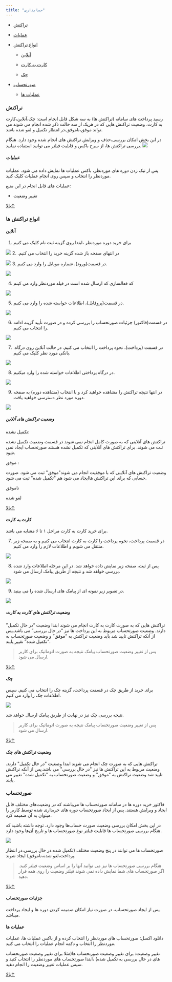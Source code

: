 ```yaml
---
title: "حسابداری"
---
```


* [تراکنش](#تراکنش)

* [عملیات](#عملیات)

* [انواع تراکنش](#انواع-تراکنش)

     * [آنلاین](#آنلاین)
    
     * [کارت به کارت](#کارت-به-کارت)
    
     * [چک](#چک)
    
* [صورتحساب](#صورتحساب)
     * [عملیات ها](#عملیات-ها)


### تراکنش  

 رسید پرداخت های سامانه (تراکنش ها) به سه شکل قابل انجام است:
چک،آنلاین،کارت به کارت.
وضعیت تراکنش هایی که در هریک از سه حالت ذکر شده انجام می شوند می تواند موفق،ناموفق،در انتظار تکمیل و لغو شده باشد.

در این بخش امکان بررسی،حذف و ویرایش تراکنش های انجام شده وجود دارد. هنگام بررسی تراکنش ها، از سرچ باکس و قابلیت فیلتر می توانید استفاده نمایید.
![](bill1.png)

##### عملیات 
 
پس از تیک زدن دوره های موردنظر، باکس عملیات ها نمایش داده می شود. عملیات موردنظر را انتخاب و سپس روی انجام عملیات کلیک کنید.

عملیات های قابل انجام در این منبع:

* تغییر وضعیت
  

[بالا↑](#)

### انواع تراکنش ها 

#### آنلاین
1. برای خرید دوره موردنظر ،ابتدا روی گزینه ثبت نام کلیک می کنیم

![](buy1.png)
2. .در انتهای صفحه باز شده گزینه خرید را انتخاب می کنیم

![](buy2.png)
3. در قسمت(ورود)، شماره موبایل را وارد می کنیم.

![](buy3.png)

4. کد فعالسازی که ارسال شده است در فیلد موردنظر وارد می کینم

![](buy4.png)

5. در قسمت(پروفایل)، اطلاعات خواسته شده را وارد می کنیم.

![](buy5.png)

6. در قسمت(فاکتور) جزئيات صورتحساب را بررسی کرده و در صورت تأیید گزینه ادامه را انتخاب می کنیم.

![](buy6.png)

7. .در قسمت (پرداخت)، نحوه پرداخت را انتخاب می کنیم. در حالت آنلاین روی درگاه بانکی مورد نظر کلیک می کنیم.

![](buy7.png)

8. در درگاه پرداختی اطلاعات خواسته شده را وارد میکنیم.

![](buy8.png)

9. در انتها نتیجه تراکنش را مشاهده خواهید کرد و با انتخاب (مشاهده دوره) به صفحه دوره مورد نظر دسترسی خواهید یافت.

![](buy9.png)

##### وضعیت تراکنش های آنلاین
تکمیل نشده:

تراکنش های آنلاینی که به صورت کامل انجام نمی شوند در قسمت وضعیت تکمیل نشده ثبت می شوند.
برای تراکنش های آنلاینی که تکمیل نشده هستند صورتحساب ایجاد نمی شود.

موفق :

وضعیت تراکنش های آنلاینی که با موفقیت انجام می شوند"موفق" ثبت می شود.
صورت حسابی که برای این تراکنش هاایجاد می شود هم "تکمیل شده" ثبت می شود. 
 
ناموفق

لغو شده


[بالا↑](#)

#### کارت به کارت 
برای خرید کارت به کارت مراحل ۱ تا ۶ مشابه می باشد.

7. در قسمت پرداخت، نحوه پرداخت را کارت به کارت انتخاب می کنیم و به صفحه زیر منتقل می شویم و اطلاعات لازم را وارد می کنیم.

![](kart7.png)

8. پس از ثبت، صفحه زیر نمایش داده خواهد شد. در این مرحله اطلاعات وارد شده بررسی خواهد شد و نتیجه از طریق پیامک ارسال می شود.

![](kart8.png)

9. در تصویر زیر نمونه ای از پیامک های ارسال شده را می بینید.

![](kart91.jpg)

##### وضعیت تراکنش های کارت به کارت 
تراکنش هایی که به صورت کارت به کارت انجام می شوند ابتدا وضعیت “در حال تکمیل” دارند. وضعیت صورتحساب مربوط به این پرداخت ها نیز “در حال بررسی” می باشد.پس از آنکه تراکنش تایید شد باید وضعیت تراکنش به “موفق” و وضعیت صورتحساب به “تکمیل شده” تغییر یابند.

> پس از تغییر وضعیت صورتحساب پیامک نتیجه به صورت اتوماتیک برای کاربر ارسال می شود.


[بالا↑](#)

#### چک 
برای خرید از طریق چک در قسمت پرداخت، گزینه چک را انتخاب می کنیم. سپس اطلاعات چک را وارد می کنیم.

![](chk7.png)

نتیجه بررسی چک نیز در نهایت از طریق پیامک ارسال خواهد شد.

> پس از تغییر وضعیت صورتحساب پیامک نتیجه به صورت اتوماتیک برای کاربر ارسال می شود.

[بالا↑](#)

#### وضعیت تراکنش های چک 

تراکنش هایی که به صورت چک انجام می شوند ابتدا وضعیت "در حال تکمیل" دارند. وضعیت مربوط به این تراکنش ها نیز "در حال بررسی" می باشد.پس از آنکه تراکنش تایید شد وضعیت تراکنش به "موفق" و وضعیت صورتحساب به "تکمیل شده" تغییر می یابند.

### صورتحساب 
فاکتور خرید دوره ها در سامانه صورتحساب ها می‌باشند که در وضعیت‌های مختلف قابل ایجاد و ویرایش هستند. پس از ایجاد صورتحساب دوره های خریداری شده توسط کاربر را میتوان به آن ضمیمه کرد.

در این بخش امکان بررسی وضعیت صورت حساب‌ها وجود دارد.
  توجه داشته باشید که هنگام بررسی صورتحساب ها قابلیت فیلتر نوع صورتحساب ها و تاریخ آن‌ها وجود دارد.
  
![](sorat1.png)

 صورتحساب ها می توانند در پنج وضعیت مختلف (تکمیل شده،در حال بررسی،در انتظار پرداخت،لغو شده،ناموفق) ایجاد شوند.

> هنگام بررسی صورتحساب ها نیز می توانید آنها را بر اساس وضعیت فیلتر کنید.
>اگر صورتحساب های شما نمایش داده نمی شوند فیلتر وضعیت را روی همه قرار دهید.
 

[بالا↑](#)

#### جزئیات صورتحساب 
 پس از ایجاد صورتحساب، در صورت نیاز امکان ضمیمه کردن دوره ها و ایجاد پرداخت میباشد.

#### عملیات ها 
دانلود اکسل:
صورتحساب های موردنظر را انتخاب کرده و از باکس عملیات ها، عملیات موردنظر را انتخاب و دکمه انجام عملیات را انتخاب می کنید.

تغییر وضعیت:
برای تغییر وضعیت صورتحساب ها(مثلا برای تغییر وضعیت صورتحساب های در حال بررسی به تکمیل شده) ،ابتدا صورتحساب های موردنظر را انتخاب کنید و سپس عملیات تغییر وضعیت را انجام دهید.


[بالا↑](#)



